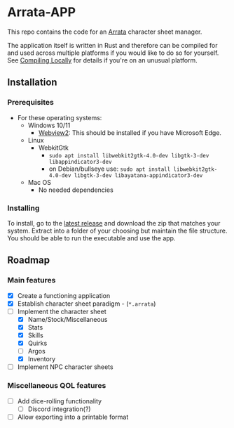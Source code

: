 # Arrata-APP

This repo contains the code for an [Arrata](https://github.com/kalebvonburris/Arrata-TTRPG) character sheet manager.

The application itself is written in Rust and therefore can be compiled for and used across multiple platforms if you would like to do so for yourself. See [Compiling Locally](#compiling-locally) for details if you're on an unusual platform.

## Installation

### Prerequisites

- For these operating systems:
  - Windows 10/11
    - [Webview2](https://developer.microsoft.com/en-us/microsoft-edge/webview2/): This should be installed if you have Microsoft Edge.
  - Linux
    - WebkitGtk
      - `sudo apt install libwebkit2gtk-4.0-dev libgtk-3-dev libappindicator3-dev`
      - on Debian/bullseye use: `sudo apt install libwebkit2gtk-4.0-dev libgtk-3-dev libayatana-appindicator3-dev`
  - Mac OS
    - No needed dependencies

### Installing

To install, go to the [latest release](https://github.com/kalebvonburris/Arrata-APP/releases/latest) and download the zip that matches your system. Extract into a folder of your choosing but maintain the file structure. You should be able to run the executable and use the app.

## Roadmap

### Main features

- [x] Create a functioning application
- [x] Establish character sheet paradigm - (`*.arrata`)
- [ ] Implement the character sheet
  - [x] Name/Stock/Miscellaneous
  - [x] Stats
  - [x] Skills
  - [x] Quirks
  - [ ] Argos
  - [x] Inventory
- [ ] Implement NPC character sheets

### Miscellaneous QOL features

- [ ] Add dice-rolling functionality
  - [ ] Discord integration(?)
- [ ] Allow exporting into a printable format
